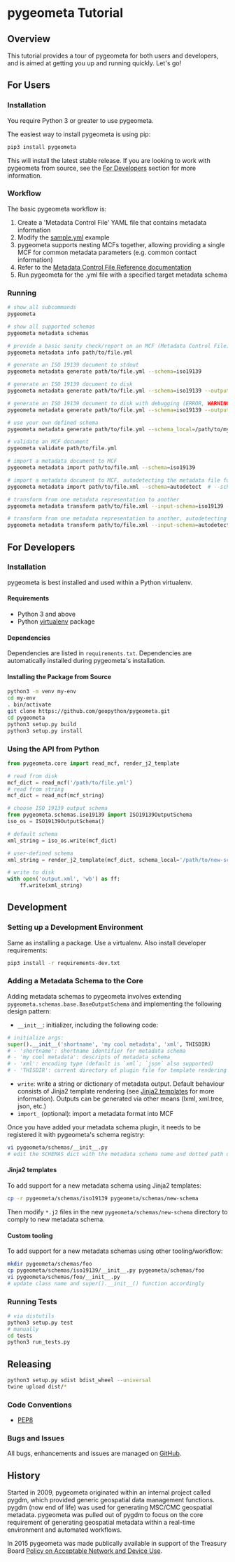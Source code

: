 # pygeometa Tutorial

## Overview

This tutorial provides a tour of pygeometa for both users and developers,
and is aimed at getting you up and running quickly.  Let's go!

## For Users

### Installation

You require Python 3 or greater to use pygeometa.

The easiest way to install pygeometa is using pip:

```bash
pip3 install pygeometa
```

This will install the latest stable release.  If you are looking to work with
pygeometa from source, see the [For Developers](#for-developers) section for
more information.

### Workflow

The basic pygeometa workflow is:

1. Create a 'Metadata Control File' YAML file that contains metadata information 
  1. Modify the [sample.yml](https://github.com/geopython/pygeometa/blob/master/sample.yml) example
  2. pygeometa supports nesting MCFs together, allowing providing a single MCF
     for common metadata parameters (e.g. common contact information)
  3. Refer to the [Metadata Control File Reference documentation](https://geopython.github.io/pygeometa/reference/mcf) 
3. Run pygeometa for the .yml file with a specified target metadata schema

### Running

```bash
# show all subcommands
pygeometa

# show all supported schemas
pygeometa metadata schemas

# provide a basic sanity check/report on an MCF (Metadata Control File)
pygeometa metadata info path/to/file.yml

# generate an ISO 19139 document to stdout
pygeometa metadata generate path/to/file.yml --schema=iso19139

# generate an ISO 19139 document to disk
pygeometa metadata generate path/to/file.yml --schema=iso19139 --output=some_file.xml

# generate an ISO 19139 document to disk with debugging (ERROR, WARNING, INFO, DEBUG)
pygeometa metadata generate path/to/file.yml --schema=iso19139 --output=some_file.xml --verbosity=DEBUG # add verbose (ERROR, WARNING, INFO, DEBUG)

# use your own defined schema
pygeometa metadata generate path/to/file.yml --schema_local=/path/to/my-schema --output=some_file.xml  # to file

# validate an MCF document
pygeometa validate path/to/file.yml

# import a metadata document to MCF
pygeometa metadata import path/to/file.xml --schema=iso19139

# import a metadata document to MCF, autodetecting the metadata file format
pygeometa metadata import path/to/file.xml --schema=autodetect  # --schema=autodetect is default

# transform from one metadata representation to another
pygeometa metadata transform path/to/file.xml --input-schema=iso19139 --output-schema=oarec-record

# transform from one metadata representation to another, autodetecting the metadata file format
pygeometa metadata transform path/to/file.xml --input-schema=autodetect --output-schema=oarec-record  # --input-schema=autodetect is default
```

## For Developers

### Installation

pygeometa is best installed and used within a Python virtualenv.

#### Requirements

* Python 3 and above
* Python [virtualenv](https://virtualenv.pypa.io/) package

#### Dependencies

Dependencies are listed in `requirements.txt`. Dependencies
are automatically installed during pygeometa's installation.

#### Installing the Package from Source

```bash
python3 -m venv my-env
cd my-env
. bin/activate
git clone https://github.com/geopython/pygeometa.git
cd pygeometa
python3 setup.py build
python3 setup.py install
```

### Using the API from Python

```python
from pygeometa.core import read_mcf, render_j2_template

# read from disk
mcf_dict = read_mcf('/path/to/file.yml')
# read from string
mcf_dict = read_mcf(mcf_string)

# choose ISO 19139 output schema
from pygeometa.schemas.iso19139 import ISO19139OutputSchema
iso_os = ISO19139OutputSchema()

# default schema
xml_string = iso_os.write(mcf_dict)

# user-defined schema
xml_string = render_j2_template(mcf_dict, schema_local='/path/to/new-schema')

# write to disk
with open('output.xml', 'wb') as ff:
    ff.write(xml_string)
```

## Development

### Setting up a Development Environment

Same as installing a package.  Use a virtualenv.  Also install developer
requirements:

```bash
pip3 install -r requirements-dev.txt
```

### Adding a Metadata Schema to the Core

Adding metadata schemas to pygeometa involves extending
`pygeometa.schemas.base.BaseOutputSchema` and implementing the following design pattern:

- `__init__`: initializer, including the following code:
```python
# initialize args:
super().__init__('shortname', 'my cool metadata', 'xml', THISDIR)
# - 'shortname': shortname identifier for metadata schema
# - 'my cool metadata': descripts of metadata schema
# - 'xml': encoding type (default is `xml`; `json` also supported)
# - 'THISDIR': current directory of plugin file for template rendering
```
- `write`: write a string or dictionary of metadata output.  Default behaviour
  consists of Jinja2 template rendering (see [Jinja2 templates](#jinja2-templates)
  for more information). Outputs can be generated via other means (lxml, xml.tree,
  json, etc.)
- `import_` (optional): import a metadata format into MCF

Once you have added your metadata schema plugin, it needs to be registered it with
pygeometa's schema registry:

```bash
vi pygeometa/schemas/__init__.py
# edit the SCHEMAS dict with the metadata schema name and dotted path of class
```

#### Jinja2 templates

To add support for a new metadata schema using Jinja2 templates:

```bash
cp -r pygeometa/schemas/iso19139 pygeometa/schemas/new-schema
```

Then modify `*.j2` files in the new `pygeometa/schemas/new-schema` directory
to comply to new metadata schema.

#### Custom tooling

To add support for a new metadata schemas using other tooling/workflow:
```bash
mkdir pygeometa/schemas/foo
cp pygeometa/schemas/iso19139/__init__.py pygeometa/schemas/foo
vi pygeometa/schemas/foo/__init__.py
# update class name and super().__init__() function accordingly 
```

### Running Tests

```bash
# via distutils
python3 setup.py test
# manually
cd tests
python3 run_tests.py
```

## Releasing

```bash
python3 setup.py sdist bdist_wheel --universal
twine upload dist/*
```

### Code Conventions

* [PEP8](https://www.python.org/dev/peps/pep-0008)

### Bugs and Issues

All bugs, enhancements and issues are managed on [GitHub](https://github.com/geopython/pygeometa/issues).

## History

Started in 2009, pygeometa originated within an internal project called pygdm,
which provided generic geospatial data management functions.  pygdm (now end
of life) was used for generating MSC/CMC geospatial metadata.  pygeometa was
pulled out of pygdm to focus on the core requirement of generating geospatial
metadata within a real-time environment and automated workflows.

In 2015 pygeometa was made publically available in support of the Treasury
Board [Policy on Acceptable Network and Device Use](https://www.tbs-sct.gc.ca/pol/doc-eng.aspx?id=27122).
